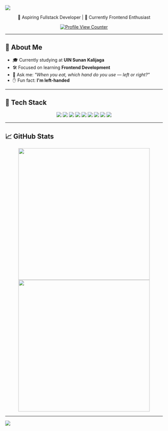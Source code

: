 <!-- Vintage Banner -->
<img src="https://capsule-render.vercel.app/api?type=waving&color=0:131842,25:E68369,50:ECCEAE,100:FBF6E2&height=200&section=header&text=Hi%20I'm%20Bayu!&fontSize=40&fontColor=FBF6E2&animation=fadeIn&font=Playball" />

<p align="center">🌟 Aspiring Fullstack Developer | 🎨 Currently Frontend Enthusiast</p>
<p align="center">
  <a href="https://visitcount.itsvg.in">
    <img src="https://camo.githubusercontent.com/4a2c35f42fbcf539614cd736336a4003e25de908ff6f16efd0b64b9343f70abe/68747470733a2f2f6b6f6d617265762e636f6d2f67687076632f3f757365726e616d653d61726261746861626475727261686d616e266c6162656c3d50726f66696c65253230766965777326636f6c6f723d306537356236267374796c653d666c6174" alt="Profile View Counter"/>
  </a>
</p>

---

## 💼 About Me

- 🎓 Currently studying at **UIN Sunan Kalijaga**
- 🛠️ Focused on learning **Frontend Development**
- 🧐 Ask me: _"When you eat, which hand do you use — left or right?"_
- ✋ Fun fact: **I'm left-handed**

---

## 🧰 Tech Stack

<div align="center">
  <img src="https://img.shields.io/badge/-E68369?style=flat&logo=html5&logoColor=FBF6E2&label=&logoWidth=30" />
  <img src="https://img.shields.io/badge/-131842?style=flat&logo=python&logoColor=FBF6E2&label=&logoWidth=30" />
  <img src="https://img.shields.io/badge/-ECCEAE?style=flat&logo=bootstrap&logoColor=131842&label=&logoWidth=30" />
  <img src="https://img.shields.io/badge/-FBF6E2?style=flat&logo=css3&logoColor=131842&label=&logoWidth=30" />
  <img src="https://img.shields.io/badge/-E68369?style=flat&logo=php&logoColor=FBF6E2&label=&logoWidth=30" />
  <img src="https://img.shields.io/badge/-131842?style=flat&logo=c%2B%2B&logoColor=FBF6E2&label=&logoWidth=30" />
  <img src="https://img.shields.io/badge/-ECCEAE?style=flat&logo=tailwindcss&logoColor=131842&label=&logoWidth=30" />
  <img src="https://img.shields.io/badge/-FBF6E2?style=flat&logo=figma&logoColor=131842&label=&logoWidth=30" />
  <img src="https://img.shields.io/badge/-E68369?style=flat&logo=git&logoColor=FBF6E2&label=&logoWidth=30" />
</div>


---

## 📈 GitHub Stats

<p align="center">
  <img src="https://github-readme-stats.vercel.app/api?username=Wissasono11&hide_border=false&include_all_commits=true&count_private=true&title_color=E68369&text_color=ECCEAE&icon_color=ECCEAE&bg_color=131842" width="420px" />
  <img src="https://github-readme-stats.vercel.app/api/top-langs/?username=Wissasono11&layout=compact&hide_border=false&include_all_commits=true&count_private=true&title_color=E68369&text_color=ECCEAE&icon_color=ECCEAE&bg_color=131842" width="420px" />
</p>



---

<!-- Vintage Footer -->
<img src="https://capsule-render.vercel.app/api?type=waving&color=0:131842,25:E68369,50:ECCEAE,100:FBF6E2&height=120&section=footer"/>
